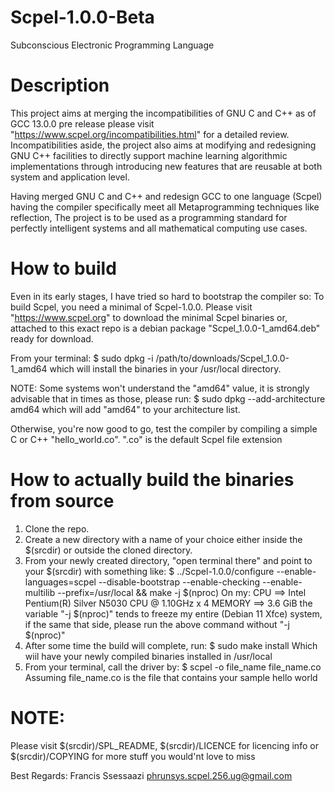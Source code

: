 # Scpel-1.0.0-Beta
Subconscious Electronic Programming Language

# Description
This project aims at merging the incompatibilities of GNU
C and C++ as of GCC 13.0.0 pre release please visit 
"https://www.scpel.org/incompatibilities.html" for a
detailed review. Incompatibilities aside, the project also
aims at modifying and redesigning GNU C++ facilities to
directly support machine learning algorithmic implementations
through introducing new features that are reusable at both
system and application level. 

Having merged GNU C and C++ and redesign GCC to one language (Scpel)
having the compiler specifically meet all Metaprogramming 
techniques like reflection, The project is to be used as a
programming standard for perfectly intelligent systems and all
mathematical computing use cases.

# How to build
Even in its early stages, I have tried so hard to bootstrap the compiler
so: To build Scpel, you need a minimal of Scpel-1.0.0. Please visit 
"https://www.scpel.org" to download the minimal Scpel binaries or, attached 
to this exact repo is a debian package "Scpel_1.0.0-1_amd64.deb" ready
for download.

From your terminal:
$ sudo dpkg -i /path/to/downloads/Scpel_1.0.0-1_amd64
which will install the binaries in your /usr/local directory.

NOTE:
	Some systems won't understand the "amd64" value, it is strongly advisable
	that in times as those, please run:
	$ sudo dpkg --add-architecture amd64
	which will add "amd64" to your architecture list.
	
Otherwise, you're now good to go, test the compiler by compiling a simple C
or C++ "hello_world.co". ".co" is the default Scpel file extension

# How to actually build the binaries from source
1. Clone the repo. 
2. Create a new directory with a name of your choice either 
   inside the $(srcdir) or outside the cloned directory.
3. From your newly created directory, "open terminal there"
   and point to your $(srcdir) with something like:
   $ ../Scpel-1.0.0/configure --enable-languages=scpel --disable-bootstrap 
   --enable-checking --enable-multilib --prefix=/usr/local && make -j $(nproc)
   On my:
   CPU    ==> Intel Pentium(R) Silver N5030 CPU @ 1.10GHz x 4
   MEMORY ==> 3.6 GiB
   the variable "-j $(nproc)" tends to freeze my entire (Debian 11 Xfce) system,
   if the same that side, please run the above command without "-j $(nproc)"
4. After some time the build will complete, run:
   $ sudo make install
   Which wiil have your newly compiled binaries installed in /usr/local
5. From your terminal, call the driver by:
   $ scpel -o file_name file_name.co
   Assuming file_name.co is the file that contains your sample hello world
   
# NOTE:
  Please visit $(srcdir)/SPL_README, $(srcdir)/LICENCE for licencing info
  or $(srcdir)/COPYING for more stuff you would'nt love to miss

Best Regards:
Francis Ssessaazi
phrunsys.scpel.256.ug@gmail.com
